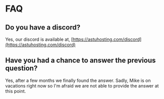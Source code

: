# FAQ

## Do you have a discord?

Yes, our discord is available at, [https://astuhosting.com/discord](https://astuhosting.com/discord)

## Have you had a chance to answer the previous question?

Yes, after a few months we finally found the answer. Sadly, Mike is on vacations right now so I'm afraid we are not able to provide the answer at this point.



